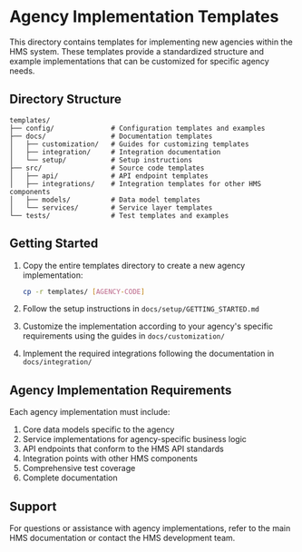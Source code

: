 # Agency Implementation Templates

This directory contains templates for implementing new agencies within the HMS system. These templates provide a standardized structure and example implementations that can be customized for specific agency needs.

## Directory Structure

```
templates/
├── config/              # Configuration templates and examples
├── docs/                # Documentation templates
│   ├── customization/   # Guides for customizing templates
│   ├── integration/     # Integration documentation
│   └── setup/           # Setup instructions
├── src/                 # Source code templates
│   ├── api/             # API endpoint templates
│   ├── integrations/    # Integration templates for other HMS components
│   ├── models/          # Data model templates
│   └── services/        # Service layer templates
└── tests/               # Test templates and examples
```

## Getting Started

1. Copy the entire templates directory to create a new agency implementation:
   ```bash
   cp -r templates/ [AGENCY-CODE]
   ```

2. Follow the setup instructions in `docs/setup/GETTING_STARTED.md`

3. Customize the implementation according to your agency's specific requirements using the guides in `docs/customization/`

4. Implement the required integrations following the documentation in `docs/integration/`

## Agency Implementation Requirements

Each agency implementation must include:

1. Core data models specific to the agency
2. Service implementations for agency-specific business logic
3. API endpoints that conform to the HMS API standards
4. Integration points with other HMS components
5. Comprehensive test coverage
6. Complete documentation

## Support

For questions or assistance with agency implementations, refer to the main HMS documentation or contact the HMS development team.